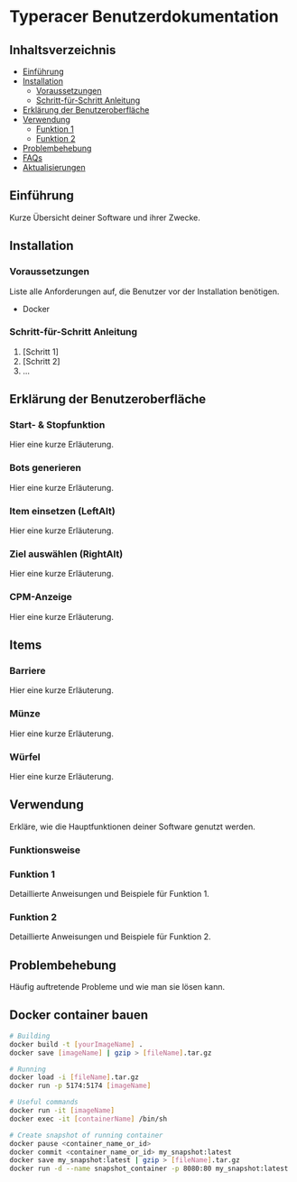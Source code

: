 # Typeracer Benutzerdokumentation

## Inhaltsverzeichnis
- [Einführung](#einführung)
- [Installation](#installation)
  - [Voraussetzungen](#voraussetzungen)
  - [Schritt-für-Schritt Anleitung](#schritt-für-schritt-anleitung)
- [Erklärung der Benutzeroberfläche](#erklärung-der-benutzeroberfläche)
- [Verwendung](#verwendung)
  - [Funktion 1](#funktion-1)
  - [Funktion 2](#funktion-2)
- [Problembehebung](#problembehebung)
- [FAQs](#faqs)
- [Aktualisierungen](#aktualisierungen)

## Einführung
Kurze Übersicht deiner Software und ihrer Zwecke.

## Installation

### Voraussetzungen
Liste alle Anforderungen auf, die Benutzer vor der Installation benötigen.

- Docker

### Schritt-für-Schritt Anleitung
1. [Schritt 1]
2. [Schritt 2]
3. ...

## Erklärung der Benutzeroberfläche

### Start- & Stopfunktion

Hier eine kurze Erläuterung.

### Bots generieren

Hier eine kurze Erläuterung.

### Item einsetzen (LeftAlt)

Hier eine kurze Erläuterung.

### Ziel auswählen (RightAlt)

Hier eine kurze Erläuterung.

### CPM-Anzeige

Hier eine kurze Erläuterung.

## Items

### Barriere

Hier eine kurze Erläuterung.

### Münze

Hier eine kurze Erläuterung.

### Würfel

Hier eine kurze Erläuterung.

## Verwendung
Erkläre, wie die Hauptfunktionen deiner Software genutzt werden.

### Funktionsweise

### Funktion 1
Detaillierte Anweisungen und Beispiele für Funktion 1.

### Funktion 2
Detaillierte Anweisungen und Beispiele für Funktion 2.

## Problembehebung
Häufig auftretende Probleme und wie man sie lösen kann.

## Docker container bauen

```bash
# Building
docker build -t [yourImageName] .
docker save [imageName] | gzip > [fileName].tar.gz

# Running
docker load -i [fileName].tar.gz
docker run -p 5174:5174 [imageName]

# Useful commands
docker run -it [imageName]
docker exec -it [containerName] /bin/sh

# Create snapshot of running container
docker pause <container_name_or_id>
docker commit <container_name_or_id> my_snapshot:latest
docker save my_snapshot:latest | gzip > [fileName].tar.gz
docker run -d --name snapshot_container -p 8080:80 my_snapshot:latest
```